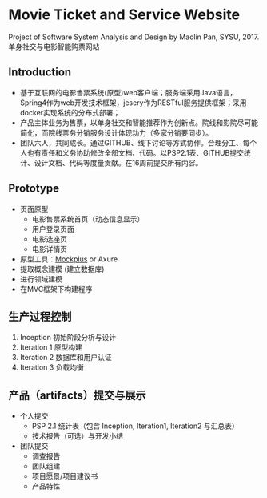# Movie Ticket and Service Website 
Project of Software System Analysis and Design by Maolin Pan, SYSU, 2017.
单身社交与电影智能购票网站
## Introduction
* 基于互联网的电影售票系统(原型)web客户端；服务端采用Java语言，Spring4作为web开发技术框架，jesery作为RESTful服务提供框架；采用docker实现系统的分布式部署；
* 产品主体业务为售票，以单身社交和智能推荐作为创新点。院线和影院尽可能简化，而院线票务分销服务设计体现功力（多家分销要同步）。
* 团队六人，共同成长。通过GITHUB、线下讨论等方式协作。合理分工、每个人也有责任和义务协助修改全部文档、代码。以PSP2.1表、GITHUB提交统计、设计文档、代码等度量贡献。在16周前提交所有内容。

## Prototype
* 页面原型
    - 电影售票系统首页（动态信息显示）
    - 用户登录页面
    - 电影选座页
    - 电影详情页
* 原型工具：[Mockplus](https://www.mockplus.cn/) or Axure
* 提取概念建模 (建立数据库)
* 进行领域建模
* 在MVC框架下构建程序

## 生产过程控制
1. Inception 初始阶段分析与设计
2. Iteration 1 原型构建
3. Iteration 2 数据库和用户认证
4. Iteration 3 负载均衡

## 产品（artifacts）提交与展示
* 个人提交
    - PSP 2.1 统计表（包含 Inception, Iteration1, Iteration2 与汇总表）
    - 技术报告（可选）与开发小结
* 团队提交
    - 调查报告
    - 团队组建
    - 项目愿景/项目建议书
    - 产品特性
